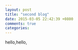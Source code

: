 ```yaml
---
layout: post
title: "second blog"
date: 2015-03-05 22:42:39 +0800
comments: true
categories: 
---
```


hello,hello,